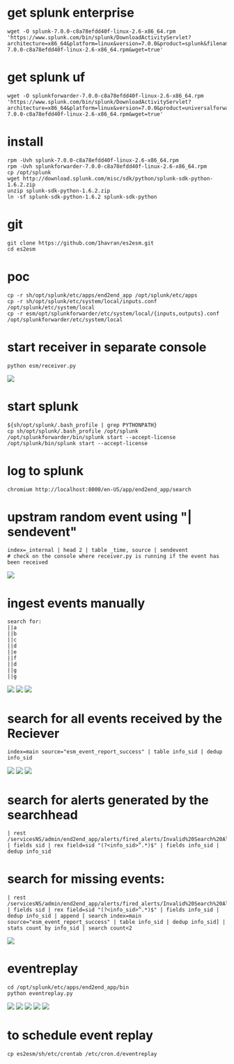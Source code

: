 # get splunk enterprise
	wget -O splunk-7.0.0-c8a78efdd40f-linux-2.6-x86_64.rpm 'https://www.splunk.com/bin/splunk/DownloadActivityServlet?architecture=x86_64&platform=linux&version=7.0.0&product=splunk&filename=splunk-7.0.0-c8a78efdd40f-linux-2.6-x86_64.rpm&wget=true'

# get splunk uf
	wget -O splunkforwarder-7.0.0-c8a78efdd40f-linux-2.6-x86_64.rpm 'https://www.splunk.com/bin/splunk/DownloadActivityServlet?architecture=x86_64&platform=linux&version=7.0.0&product=universalforwarder&filename=splunkforwarder-7.0.0-c8a78efdd40f-linux-2.6-x86_64.rpm&wget=true'

# install
	rpm -Uvh splunk-7.0.0-c8a78efdd40f-linux-2.6-x86_64.rpm
	rpm -Uvh splunkforwarder-7.0.0-c8a78efdd40f-linux-2.6-x86_64.rpm
	cp /opt/splunk
	wget http://download.splunk.com/misc/sdk/python/splunk-sdk-python-1.6.2.zip
	unzip splunk-sdk-python-1.6.2.zip
	ln -sf splunk-sdk-python-1.6.2 splunk-sdk-python

# git
	git clone https://github.com/1havran/es2esm.git
	cd es2esm

# poc
	cp -r sh/opt/splunk/etc/apps/end2end_app /opt/splunk/etc/apps
	cp -r sh/opt/splunk/etc/system/local/inputs.conf /opt/splunk/etc/system/local
	cp -r esm/opt/splunkforwarder/etc/system/local/{inputs,outputs}.conf /opt/splunkforwarder/etc/system/local

# start receiver in separate console
	python esm/receiver.py
![](https://github.com/1havran/es2esm/blob/master/screenshots/02.receiver.png)


# start splunk
	${sh/opt/splunk/.bash_profile | grep PYTHONPATH}
	cp sh/opt/splunk/.bash_profile /opt/splunk
	/opt/splunkforwarder/bin/splunk start --accept-license
	/opt/splunk/bin/splunk start --accept-license

# log to splunk
	chromium http://localhost:8000/en-US/app/end2end_app/search

# upstram random event using  "| sendevent"
	index=_internal | head 2 | table _time, source | sendevent
	# check on the console where receiver.py is running if the event has been received
![](https://github.com/1havran/es2esm/blob/master/screenshots/01.sendevent.png)

# ingest events manually
	search for:
	||a
	||b
	||c
	||d
	||e
	||f
	||d
	||g
	||g
![](https://github.com/1havran/es2esm/blob/master/screenshots/03.errorsearch.png)
![](https://github.com/1havran/es2esm/blob/master/screenshots/04.alert.png)
![](https://github.com/1havran/es2esm/blob/master/screenshots/05.alertdetail.png)

# search for all events received by the Reciever
	index=main source="esm_event_report_success" | table info_sid | dedup info_sid
![](https://github.com/1havran/es2esm/blob/master/screenshots/06.alert_received.png)
![](https://github.com/1havran/es2esm/blob/master/screenshots/07.alert_missed.png)
![](https://github.com/1havran/es2esm/blob/master/screenshots/08.alert_generated.png)

# search for alerts generated by the searchhead
	| rest /servicesNS/admin/end2end_app/alerts/fired_alerts/Invalid%20Search%20Alert | fields sid | rex field=sid "(?<info_sid>^.*)$" | fields info_sid | dedup info_sid 

# search for missing events:
	| rest /servicesNS/admin/end2end_app/alerts/fired_alerts/Invalid%20Search%20Alert | fields sid | rex field=sid "(?<info_sid>^.*)$" | fields info_sid | dedup info_sid | append [ search index=main source="esm_event_report_success" | table info_sid | dedup info_sid] | stats count by info_sid | search count<2
![](https://github.com/1havran/es2esm/blob/master/screenshots/09.splunk_missed_verified.png)

# eventreplay
	cd /opt/splunk/etc/apps/end2end_app/bin
	python eventreplay.py
![](https://github.com/1havran/es2esm/blob/master/screenshots/11.eventreplay.png)
![](https://github.com/1havran/es2esm/blob/master/screenshots/12.eventreplay-receiver.png)
![](https://github.com/1havran/es2esm/blob/master/screenshots/13.eventreplay3.png)
![](https://github.com/1havran/es2esm/blob/master/screenshots/14.eventreplay3-receiver.png)
![](https://github.com/1havran/es2esm/blob/master/screenshots/15.splunk-summary.png)

# to schedule event replay
	cp es2esm/sh/etc/crontab /etc/cron.d/eventreplay
